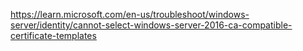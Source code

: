 https://learn.microsoft.com/en-us/troubleshoot/windows-server/identity/cannot-select-windows-server-2016-ca-compatible-certificate-templates
